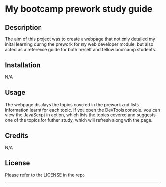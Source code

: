 # My bootcamp prework study guide

## Description

The aim of this project was to create a webpage that not only detailed my inital learning during the prework for my web developer module, but also acted as a reference guide for both myself and fellow bootcamp students.

## Installation

N/A

## Usage

The webpage displays the topics covered in the prework and lists information learnt for each topic. If you open the DevTools console, you can view the JavaScript in action, which lists the topics covered and suggests one of the topics for futher study, which will refresh along wth the page.


## Credits

N/A

## License

Please refer to the LICENSE in the repo

---
